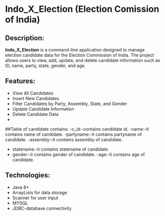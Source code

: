 # Indo_X_Election (Election Comission of India)

## Description:
**Indo_X_Election** is a command-line application designed to manage election candidate data for the Election Commission of India. 
The project allows users to view, add, update, and delete candidate information such as ID, name, party, state, gender, and age.

## Features:
- View All Candidates
- Insert New Candidates
- Filter Candidates by Party, Assembly, State, and Gender
- Update Candidate Information
- Delete Candidate Data
- 
##Table of candidate contains:
  -c_id:-contains candidate id.
  -name:-it contains name of candidate.
  -partyname:-it contains partyname of candidate.
  -assembly:-it contains assembly of candidate.
  - statename:-it contains statename of candidate.
  - gender:-it contains gender of candidate.
  -age:-it contains age of candidate.

## Technologies:
- Java 8+
- ArrayLists for data storage
- Scanner for user input
- MYSQL
- JDBC-database connectivity

